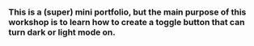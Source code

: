 <h3>This is a (super) mini portfolio, but the main purpose of this workshop is to learn how to create a toggle button that can turn dark or light mode on.</h3>
